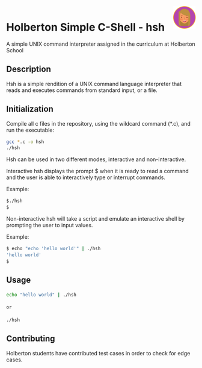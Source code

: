 <a href="https://github.com/brerickner/">
    <img src="bre_favi.png" alt="Bre" title="Bre's Github" align="right" height="60" />
</a>

# Holberton Simple C-Shell - hsh

A simple UNIX command interpreter assigned in the curriculum at Holberton School

## Description

Hsh is a simple rendition of a UNIX command language interpreter that reads and executes commands from standard input, or a file.

## Initialization

Compile all c files in the repository, using the wildcard command (*.c), and run the executable:

```bash
gcc *.c -o hsh
./hsh
```
Hsh can be used in two different modes, interactive and non-interactive.

Interactive hsh displays the prompt $ when it is ready to read a command and the user is able to interactively type or interrupt commands.

Example:
```bash
$./hsh
$
```
Non-interactive hsh will take a script and emulate an interactive shell by prompting the user to input values.

Example:
```bash
$ echo "echo 'hello world'" | ./hsh
'hello world'
$
```

## Usage

```bash
echo "hello world" | ./hsh

or

./hsh

```

## Contributing
Holberton students have contributed test cases in order to check for edge cases.
